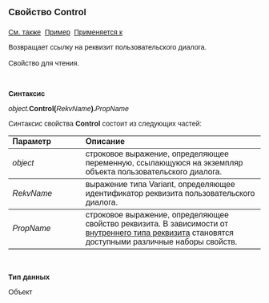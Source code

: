 ﻿<html>
<head>
<title>Диалог\Control</title>
</head>

<body>

<p><strong><font size="4" face="Arial">Свойство Control<br>
<br>
</font></strong><font face="Arial"><a href="../Asustpar.html">См. также</a>&nbsp;
<u>Пример</u>&nbsp; <a href="../Asustpar.html">Применяется к</a></font></p>

<p><font face="Arial">Возвращает ссылку на реквизит пользовательского 
диалога.<br>
<br>
Свойство для чтения. </font></p>

<p class="label">&nbsp;</p>

<p class="label"><font face="Arial"><b>Синтаксис</b></font></p>

<p><font face="Arial"><em>object.</em><strong>Control(</strong><em>RekvName</em><strong>).</strong><em>PropName</em></font></p>

<p><font face="Arial">Синтаксис свойства <strong>Control</strong>
состоит из следующих частей:</font></p>

<table border="1" cellPadding="5" cols="2" frame="below" rules="rows">
<TBODY>
  <tr vAlign="top">
    <td class="label" width="29%"><font face="Arial"><b>Параметр</b></font></td>
    <td class="label" width="71%"><font face="Arial"><strong>Описание</strong></font></td>
  </tr>
  <tr>
    <td width="29%"><em><font face="Arial">object</font></em></td>
    <td width="71%"><font face="Arial">строковое выражение, 
	определяющее переменную, ссылающуюся на экземпляр объекта пользовательского 
	диалога.</font></td>
  </tr>
  <tr>
    <td width="29%"><font face="Arial"><em>RekvName</em></font></td>
    <td width="71%"><font face="Arial">выражение типа Variant, 
	определяющее идентификатор реквизита пользовательского диалога.</font></td>
  </tr>
  <tr>
    <td width="29%"><font face="Arial"><em>PropName</em></font></td>
    <td width="71%"><font face="Arial">строковое выражение, 
	определяющее свойство реквизита. В зависимости от <a href="../../types.html">
	внутреннего типа реквизита</a>
    становятся доступными различные наборы свойств.</font></td>
  </tr>
</TBODY>
</table>

<p class="label">&nbsp;</p>

<p class="label"><font face="Arial"><b>Тип данных</b></font></p>

<p><font face="Arial">Объект</font></p>
</body>
</html>
